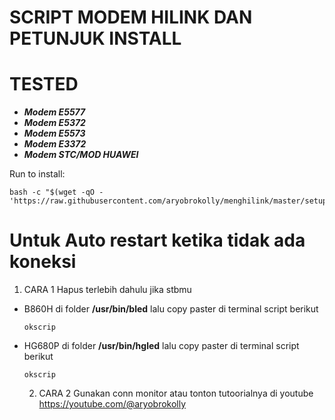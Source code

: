 # SCRIPT MODEM HILINK DAN PETUNJUK INSTALL
# TESTED
- ***Modem E5577***
- ***Modem E5372***
- ***Modem E5573***
- ***Modem E3372***
- ***Modem STC/MOD HUAWEI***


Run to install:
```
bash -c "$(wget -qO - 'https://raw.githubusercontent.com/aryobrokolly/menghilink/master/setup.sh')"
```

# Untuk Auto restart ketika tidak ada koneksi
1. CARA 1
Hapus terlebih dahulu jika stbmu 
- B860H
  di folder **/usr/bin/bled**
  lalu copy paster di terminal script berikut
  ```
  okscrip
  ```
- HG680P
  di folder **/usr/bin/hgled**
  lalu copy paster di terminal script berikut
  ```
  okscrip
  ```

  2. CARA 2
  Gunakan conn monitor atau tonton tutoorialnya di youtube https://youtube.com/@aryobrokolly
